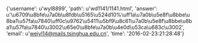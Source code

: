 {'username': u'wyl8899', 'path': u'wd1141/1141.html', 'answer': u'\u6709\u8bfe\u7a0b\u8fdb\u5165\u524d10%\uff1a\u7a0b\u5e8f\u8bbe\u8ba1\u57fa\u7840\uff0c\u9762\u5411\u5bf9\u8c61\u7a0b\u5e8f\u8bbe\u8ba1\u57fa\u7840\u3002\u65e0\u8bfe\u7a0b\u4e0d\u53ca\u683c\u3002', 'email': u'weiyl14@mails.tsinghua.edu.cn', 'time': '2016-02-23:21:28:48'}